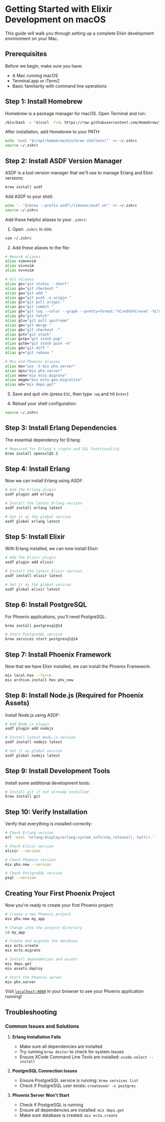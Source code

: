 # Getting Started with Elixir Development on macOS

This guide will walk you through setting up a complete Elixir development environment on your Mac.

## Prerequisites

Before we begin, make sure you have:
- A Mac running macOS
- Terminal.app or iTerm2
- Basic familiarity with command line operations

## Step 1: Install Homebrew

Homebrew is a package manager for macOS. Open Terminal and run:

```bash
/bin/bash -c "$(curl -fsSL https://raw.githubusercontent.com/Homebrew/install/HEAD/install.sh)"
```

After installation, add Homebrew to your PATH:

```bash
echo 'eval "$(/opt/homebrew/bin/brew shellenv)"' >> ~/.zshrc
source ~/.zshrc
```

## Step 2: Install ASDF Version Manager

ASDF is a tool version manager that we'll use to manage Erlang and Elixir versions:

```bash
brew install asdf
```

Add ASDF to your shell:

```bash
echo '. "$(brew --prefix asdf)/libexec/asdf.sh"' >> ~/.zshrc
source ~/.zshrc
```

Add these helpful aliases to your `.zshrc`:

1. Open `.zshrc` in vim:
```bash
vim ~/.zshrc
```

2. Add these aliases to the file:
```bash
# Neovim aliases
alias vim=nvim
alias vi=nvim
alias nv=nvim

# Git aliases
alias gs="git status --short"
alias go="git checkout "
alias ga="git add "
alias gp="git push -u origin "
alias gl="git pull origin "
alias gc="git commit "
alias gh="git log --color --graph --pretty=format:'%Cred%h%Creset -%C(yellow)%d%Creset %s %Cgreen(%cr) %C(bold blue)<%an>%Creset' --abbrev-commit"
alias gf="git fetch"
alias glu="git pull upstream"
alias gm="git merge "
alias gb="git checkout -"
alias gst="git stash"
alias gstp="git stash pop"
alias gstm="git stash push -m"
alias gd="git diff "
alias gr="git rebase "

# Mix and Phoenix aliases
alias ms="iex -S mix phx.server"
alias mps="mix phx.server"
alias mem="mix ecto.migrate"
alias megm="mix ecto.gen.migration"
alias md="mix deps.get"
```

3. Save and quit vim (press `ESC`, then type `:wq` and hit `Enter`)

4. Reload your shell configuration:
```bash
source ~/.zshrc
```

## Step 3: Install Erlang Dependencies

The essential dependency for Erlang:

```bash
# Required for Erlang's crypto and SSL functionality
brew install openssl@1.1
```

## Step 4: Install Erlang

Now we can install Erlang using ASDF:

```bash
# Add the Erlang plugin
asdf plugin add erlang

# Install the latest Erlang version
asdf install erlang latest

# Set it as the global version
asdf global erlang latest
```

## Step 5: Install Elixir

With Erlang installed, we can now install Elixir:

```bash
# Add the Elixir plugin
asdf plugin add elixir

# Install the latest Elixir version
asdf install elixir latest

# Set it as the global version
asdf global elixir latest
```

## Step 6: Install PostgreSQL

For Phoenix applications, you'll need PostgreSQL:

```bash
brew install postgresql@14

# Start PostgreSQL service
brew services start postgresql@14
```

## Step 7: Install Phoenix Framework

Now that we have Elixir installed, we can install the Phoenix Framework:

```bash
mix local.hex --force
mix archive.install hex phx_new
```

## Step 8: Install Node.js (Required for Phoenix Assets)

Install Node.js using ASDF:

```bash
# Add Node.js plugin
asdf plugin add nodejs

# Install latest Node.js version
asdf install nodejs latest

# Set it as global version
asdf global nodejs latest
```

## Step 9: Install Development Tools

Install some additional development tools:

```bash
# Install git if not already installed
brew install git
```

## Step 10: Verify Installation

Verify that everything is installed correctly:

```bash
# Check Erlang version
erl -eval 'erlang:display(erlang:system_info(otp_release)), halt().'

# Check Elixir version
elixir --version

# Check Phoenix version
mix phx.new --version

# Check PostgreSQL version
psql --version
```

## Creating Your First Phoenix Project

Now you're ready to create your first Phoenix project:

```bash
# Create a new Phoenix project
mix phx.new my_app

# Change into the project directory
cd my_app

# Create and migrate the database
mix ecto.create
mix ecto.migrate

# Install dependencies and assets
mix deps.get
mix assets.deploy

# Start the Phoenix server
mix phx.server
```

Visit [`localhost:4000`](http://localhost:4000) in your browser to see your Phoenix application running!

## Troubleshooting

### Common Issues and Solutions

1. **Erlang Installation Fails**
   - Make sure all dependencies are installed
   - Try running `brew doctor` to check for system issues
   - Ensure XCode Command Line Tools are installed: `xcode-select --install`

2. **PostgreSQL Connection Issues**
   - Ensure PostgreSQL service is running: `brew services list`
   - Check if PostgreSQL user exists: `createuser -s postgres`

3. **Phoenix Server Won't Start**
   - Check if PostgreSQL is running
   - Ensure all dependencies are installed: `mix deps.get`
   - Make sure database is created: `mix ecto.create`
